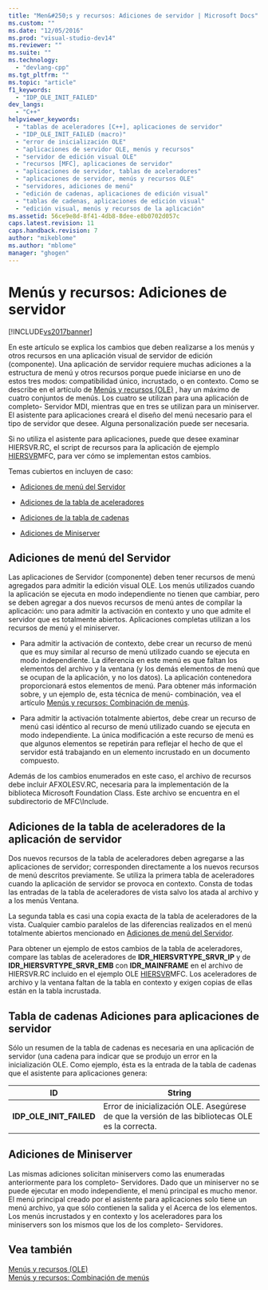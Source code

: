 ```yaml
---
title: "Men&#250;s y recursos: Adiciones de servidor | Microsoft Docs"
ms.custom: ""
ms.date: "12/05/2016"
ms.prod: "visual-studio-dev14"
ms.reviewer: ""
ms.suite: ""
ms.technology: 
  - "devlang-cpp"
ms.tgt_pltfrm: ""
ms.topic: "article"
f1_keywords: 
  - "IDP_OLE_INIT_FAILED"
dev_langs: 
  - "C++"
helpviewer_keywords: 
  - "tablas de aceleradores [C++], aplicaciones de servidor"
  - "IDP_OLE_INIT_FAILED (macro)"
  - "error de inicialización OLE"
  - "aplicaciones de servidor OLE, menús y recursos"
  - "servidor de edición visual OLE"
  - "recursos [MFC], aplicaciones de servidor"
  - "aplicaciones de servidor, tablas de aceleradores"
  - "aplicaciones de servidor, menús y recursos OLE"
  - "servidores, adiciones de menú"
  - "edición de cadenas, aplicaciones de edición visual"
  - "tablas de cadenas, aplicaciones de edición visual"
  - "edición visual, menús y recursos de la aplicación"
ms.assetid: 56ce9e8d-8f41-4db8-8dee-e8b0702d057c
caps.latest.revision: 11
caps.handback.revision: 7
author: "mikeblome"
ms.author: "mblome"
manager: "ghogen"
---
```

# Men&#250;s y recursos: Adiciones de servidor
[!INCLUDE[vs2017banner](../assembler/inline/includes/vs2017banner.md)]

En este artículo se explica los cambios que deben realizarse a los menús y otros recursos en una aplicación visual de servidor de edición \(componente\).  Una aplicación de servidor requiere muchas adiciones a la estructura de menú y otros recursos porque puede iniciarse en uno de estos tres modos: compatibilidad único, incrustado, o en contexto.  Como se describe en el artículo de [Menús y recursos \(OLE\)](../mfc/menus-and-resources-ole.md) , hay un máximo de cuatro conjuntos de menús.  Los cuatro se utilizan para una aplicación de completo\- Servidor MDI, mientras que en tres se utilizan para un miniserver.  El asistente para aplicaciones creará el diseño del menú necesario para el tipo de servidor que desee.  Alguna personalización puede ser necesaria.  
  
 Si no utiliza el asistente para aplicaciones, puede que desee examinar HIERSVR.RC, el script de recursos para la aplicación de ejemplo [HIERSVR](../top/visual-cpp-samples.md)MFC, para ver cómo se implementan estos cambios.  
  
 Temas cubiertos en incluyen de caso:  
  
-   [Adiciones de menú del Servidor](#_core_server_menu_additions)  
  
-   [Adiciones de la tabla de aceleradores](#_core_server_application_accelerator_table_additions)  
  
-   [Adiciones de la tabla de cadenas](../mfc/menus-and-resources-container-additions.md)  
  
-   [Adiciones de Miniserver](#_core_mini.2d.server_additions)  
  
##  <a name="_core_server_menu_additions"></a> Adiciones de menú del Servidor  
 Las aplicaciones de Servidor \(componente\) deben tener recursos de menú agregados para admitir la edición visual OLE.  Los menús utilizados cuando la aplicación se ejecuta en modo independiente no tienen que cambiar, pero se deben agregar a dos nuevos recursos de menú antes de compilar la aplicación: uno para admitir la activación en contexto y uno que admite el servidor que es totalmente abiertos.  Aplicaciones completas utilizan a los recursos de menú y el miniserver.  
  
-   Para admitir la activación de contexto, debe crear un recurso de menú que es muy similar al recurso de menú utilizado cuando se ejecuta en modo independiente.  La diferencia en este menú es que faltan los elementos del archivo y la ventana \(y los demás elementos de menú que se ocupan de la aplicación, y no los datos\).  La aplicación contenedora proporcionará estos elementos de menú.  Para obtener más información sobre, y un ejemplo de, esta técnica de menú\- combinación, vea el artículo [Menús y recursos: Combinación de menús](../mfc/menus-and-resources-menu-merging.md).  
  
-   Para admitir la activación totalmente abiertos, debe crear un recurso de menú casi idéntico al recurso de menú utilizado cuando se ejecuta en modo independiente.  La única modificación a este recurso de menú es que algunos elementos se repetirán para reflejar el hecho de que el servidor está trabajando en un elemento incrustado en un documento compuesto.  
  
 Además de los cambios enumerados en este caso, el archivo de recursos debe incluir AFXOLESV.RC, necesaria para la implementación de la biblioteca Microsoft Foundation Class.  Este archivo se encuentra en el subdirectorio de MFC\\Include.  
  
##  <a name="_core_server_application_accelerator_table_additions"></a> Adiciones de la tabla de aceleradores de la aplicación de servidor  
 Dos nuevos recursos de la tabla de aceleradores deben agregarse a las aplicaciones de servidor; corresponden directamente a los nuevos recursos de menú descritos previamente.  Se utiliza la primera tabla de aceleradores cuando la aplicación de servidor se provoca en contexto.  Consta de todas las entradas de la tabla de aceleradores de vista salvo los atada al archivo y a los menús Ventana.  
  
 La segunda tabla es casi una copia exacta de la tabla de aceleradores de la vista.  Cualquier cambio paralelos de las diferencias realizados en el menú totalmente abiertos mencionado en [Adiciones de menú del Servidor](#_core_server_menu_additions).  
  
 Para obtener un ejemplo de estos cambios de la tabla de aceleradores, compare las tablas de aceleradores de **IDR\_HIERSVRTYPE\_SRVR\_IP** y de **IDR\_HIERSVRTYPE\_SRVR\_EMB** con **IDR\_MAINFRAME** en el archivo de HIERSVR.RC incluido en el ejemplo OLE [HIERSVR](../top/visual-cpp-samples.md)MFC.  Los aceleradores de archivo y la ventana faltan de la tabla en contexto y exigen copias de ellas están en la tabla incrustada.  
  
##  <a name="_core_string_table_additions_for_server_applications"></a> Tabla de cadenas Adiciones para aplicaciones de servidor  
 Sólo un resumen de la tabla de cadenas es necesaria en una aplicación de servidor \(una cadena para indicar que se produjo un error en la inicialización OLE.  Como ejemplo, ésta es la entrada de la tabla de cadenas que el asistente para aplicaciones genera:  
  
|ID|String|  
|--------|------------|  
|**IDP\_OLE\_INIT\_FAILED**|Error de inicialización OLE.  Asegúrese de que la versión de las bibliotecas OLE es la correcta.|  
  
##  <a name="_core_mini.2d.server_additions"></a> Adiciones de Miniserver  
 Las mismas adiciones solicitan miniservers como las enumeradas anteriormente para los completo\- Servidores.  Dado que un miniserver no se puede ejecutar en modo independiente, el menú principal es mucho menor.  El menú principal creado por el asistente para aplicaciones solo tiene un menú archivo, ya que sólo contienen la salida y el Acerca de los elementos.  Los menús incrustados y en contexto y los aceleradores para los miniservers son los mismos que los de los completo\- Servidores.  
  
## Vea también  
 [Menús y recursos \(OLE\)](../mfc/menus-and-resources-ole.md)   
 [Menús y recursos: Combinación de menús](../mfc/menus-and-resources-menu-merging.md)